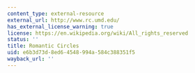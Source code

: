 ```yaml
---
content_type: external-resource
external_url: http://www.rc.umd.edu/
has_external_license_warning: true
license: https://en.wikipedia.org/wiki/All_rights_reserved
status: ''
title: Romantic Circles
uid: e6b3d73d-8ed6-4548-994a-584c388351f5
wayback_url: ''
---
```

